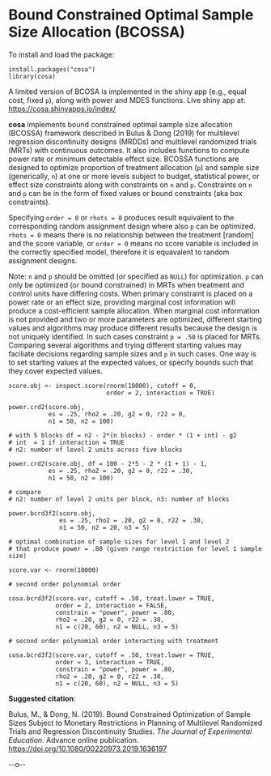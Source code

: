 # Bound Constrained Optimal Sample Size Allocation (BCOSSA)

To install and load the package:
```{r}
install.packages("cosa")
library(cosa)
```

A limited version of BCOSA is implemented in the shiny app (e.g., equal cost, fixed `p`), along with power and MDES functions. Live shiny app at: <br>
<https://cosa.shinyapps.io/index/> <br>

**cosa** implements bound constrained optimal sample size allocation (BCOSSA) framework described in Bulus & Dong (2019) for multilevel regression discontinuity designs (MRDDs) and multilevel randomized trials (MRTs) with continuous outcomes. It also includes functions to compute power rate or minimum detectable effect size. BCOSSA functions are designed to optimize proportion of treatment allocation (`p`) and sample size (generically, `n`) at one or more levels subject to budget, statistical power, or effect size constraints along with constraints on `n` and `p`. Constraints on `n` and `p` can be in the form of fixed values or bound constraints (aka box constraints).

Specifying `order = 0` or `rhots = 0` produces result equivalent to the corresponding random assignment design where also `p` can be optimized. `rhots = 0` means there is no relationship between the treatment [random] and the score variable, or `order = 0` means no score variable is included in the correctly specified model, therefore it is equavalent to random assignment designs.

Note: `n` and `p` should be omitted (or specified as `NULL`) for optimization. `p` can only be optimized (or bound constrained) in MRTs when treatment and control units have differing costs. When primary constraint is placed on a power rate or an effect size, providing marginal cost information will produce a cost-efficient sample allocation. When marginal cost information is not provided and two or more parameters are optimized, different starting values and algorithms may produce different results because the design is not uniquely identified. In such cases constraint `p = .50` is placed for MRTs. Comparing several algorithms and trying different starting values may faciliate decisions regarding sample sizes and `p` in such cases. One way is to set starting values at the expected values, or specify bounds such that they cover expected values. 


```{r}
score.obj <- inspect.score(rnorm(10000), cutoff = 0,
                           order = 2, interaction = TRUE)
                           
power.crd2(score.obj,
           es = .25, rho2 = .20, g2 = 0, r22 = 0,
           n1 = 50, n2 = 100)

# with 5 blocks df = n2 - 2*(n blocks) - order * (1 + int) - g2
# int  = 1 if interaction = TRUE
# n2: number of level 2 units across five blocks

power.crd2(score.obj, df = 100 - 2*5 - 2 * (1 + 1) - 1,
           es = .25, rho2 = .20, g2 = 0, r22 = .30,
           n1 = 50, n2 = 100)

# compare
# n2: number of level 2 units per block, n3: number of blocks

power.bcrd3f2(score.obj, 
              es = .25, rho2 = .20, g2 = 0, r22 = .30,
              n1 = 50, n2 = 20, n3 = 5)

# optimal combination of sample sizes for level 1 and level 2
# that produce power = .80 (given range restriction for level 1 sample size)

score.var <- rnorm(10000)

# second order polynomial order

cosa.bcrd3f2(score.var, cutoff = .50, treat.lower = TRUE,
             order = 2, interaction = FALSE,
             constrain = "power", power = .80,
             rho2 = .20, g2 = 0, r22 = .30,
             n1 = c(20, 60), n2 = NULL, n3 = 5)
             
# second order polynomial order interacting with treatment

cosa.bcrd3f2(score.var, cutoff = .50, treat.lower = TRUE,
             order = 3, interaction = TRUE, 
             constrain = "power", power = .80,
             rho2 = .20, g2 = 0, r22 = .30,
             n1 = c(20, 60), n2 = NULL, n3 = 5)
```

**Suggested citation**:

Bulus, M., & Dong, N. (2019). Bound Constrained Optimization of Sample Sizes Subject to Monetary Restrictions in Planning of Multilevel Randomized Trials and Regression Discontinuity Studies. *The Journal of Experimental Education*. Advance online publication. <https://doi.org/10.1080/00220973.2019.1636197>

--o-- 
